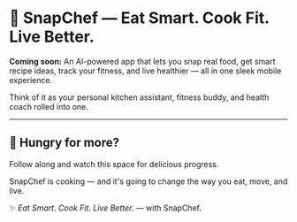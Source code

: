 # 🍳 SnapChef — Eat Smart. Cook Fit. Live Better.

**Coming soon:** An AI-powered app that lets you snap real food, get smart recipe ideas, track your fitness, and live healthier — all in one sleek mobile experience.

Think of it as your personal kitchen assistant, fitness buddy, and health coach rolled into one.

---

## 👀 Hungry for more?

Follow along and watch this space for delicious progress.  

SnapChef is cooking — and it's going to change the way you eat, move, and live.

✨ _Eat Smart. Cook Fit. Live Better._ — with SnapChef.
